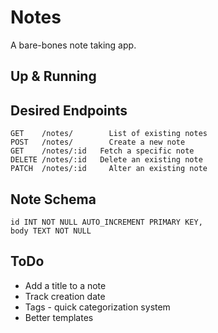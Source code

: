 # Notes
A bare-bones note taking app. 

## Up & Running

## Desired Endpoints
```
GET    /notes/        List of existing notes
POST   /notes/        Create a new note
GET    /notes/:id   Fetch a specific note
DELETE /notes/:id   Delete an existing note
PATCH  /notes/:id     Alter an existing note
```

## Note Schema
```
id INT NOT NULL AUTO_INCREMENT PRIMARY KEY,
body TEXT NOT NULL
```

## ToDo
* Add a title to a note
* Track creation date
* Tags - quick categorization system
* Better templates